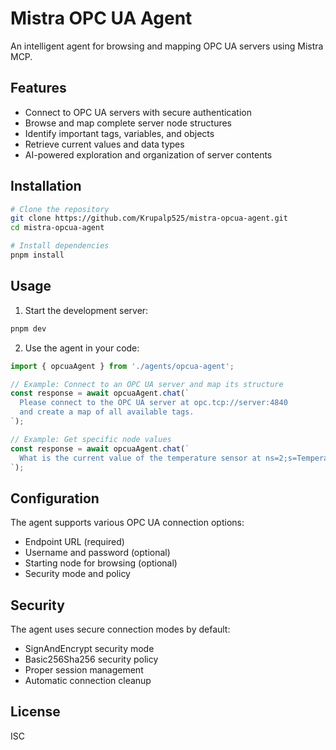 # Mistra OPC UA Agent

An intelligent agent for browsing and mapping OPC UA servers using Mistra MCP.

## Features

- Connect to OPC UA servers with secure authentication
- Browse and map complete server node structures
- Identify important tags, variables, and objects
- Retrieve current values and data types
- AI-powered exploration and organization of server contents

## Installation

```bash
# Clone the repository
git clone https://github.com/Krupalp525/mistra-opcua-agent.git
cd mistra-opcua-agent

# Install dependencies
pnpm install
```

## Usage

1. Start the development server:
```bash
pnpm dev
```

2. Use the agent in your code:
```typescript
import { opcuaAgent } from './agents/opcua-agent';

// Example: Connect to an OPC UA server and map its structure
const response = await opcuaAgent.chat(`
  Please connect to the OPC UA server at opc.tcp://server:4840 
  and create a map of all available tags.
`);

// Example: Get specific node values
const response = await opcuaAgent.chat(`
  What is the current value of the temperature sensor at ns=2;s=Temperature?
`);
```

## Configuration

The agent supports various OPC UA connection options:

- Endpoint URL (required)
- Username and password (optional)
- Starting node for browsing (optional)
- Security mode and policy

## Security

The agent uses secure connection modes by default:
- SignAndEncrypt security mode
- Basic256Sha256 security policy
- Proper session management
- Automatic connection cleanup

## License

ISC